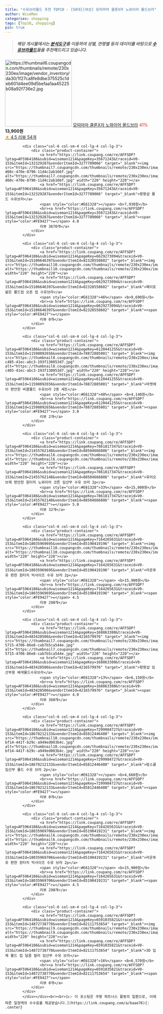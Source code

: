 ```yaml
---
title: "수유브라몰드 추천 TOP10 - [50대][여성] 모띠마마 쿨론X자 노와이어 몰드브라"
author: WiseMan
categories: shopping
tags: [Top10, shopping]
pin: true
---
```


> ##### 해당 게시물에서는 [**분석도구**](https://itemscout.io/)를 이용하여 **성별**, **연령별** 등의 데이터를 바탕으로 [**수유브라몰드**](https://link.coupang.com/a/baae76)들을 추천해드리고 있습니다.
<div class="container"><div class="row">
            <div class="col-6 col-sm-4 col-lg-4 col-lg-3">
                <div class="product-container">
                    <a href="https://link.coupang.com/re/AFFSDP?lptag=AF5964186&subid=wiseman1214&pageKey=2577946&traceid=V0-153&itemId=11912439&vendorItemId=71473767825" target="_blank"><img src="https://thumbnail6.coupangcdn.com/thumbnails/remote/230x230ex/image/vendor_inventory/da30/1f27ca8fe8dbe375525c1deb601d4ee09d5befaa1aa45225b08a92f736e2.jpg" alt="https://thumbnail6.coupangcdn.com/thumbnails/remote/230x230ex/image/vendor_inventory/da30/1f27ca8fe8dbe375525c1deb601d4ee09d5befaa1aa45225b08a92f736e2.jpg" width="220" height="220"></a>
                    <a href="https://link.coupang.com/re/AFFSDP?lptag=AF5964186&subid=wiseman1214&pageKey=2577946&traceid=V0-153&itemId=11912439&vendorItemId=71473767825" target="_blank">모띠마마 쿨론X자 노와이어 몰드브라</a>
                    <span style="color:#E61328">41%</span> <b>13,900원</b>
                    <br><a href="https://link.coupang.com/re/AFFSDP?lptag=AF5964186&subid=wiseman1214&pageKey=2577946&traceid=V0-153&itemId=11912439&vendorItemId=71473767825" target="_blank"><span style="color:#FE9427">★</span> 4.5
                    리뷰 54개</a>
                </div>
            </div>
            
            <div class="col-6 col-sm-4 col-lg-4 col-lg-3">
                <div class="product-container">
                    <a href="https://link.coupang.com/re/AFFSDP?lptag=AF5964186&subid=wiseman1214&pageKey=35671243&traceid=V0-153&itemId=132329287&vendorItemId=3277789066" target="_blank"><img src="https://thumbnail7.coupangcdn.com/thumbnails/remote/230x230ex/image/retail/images/2017/09/07/17/3/157d2b12-d60c-470e-8790-11d4c2ab166f.jpg" alt="https://thumbnail7.coupangcdn.com/thumbnails/remote/230x230ex/image/retail/images/2017/09/07/17/3/157d2b12-d60c-470e-8790-11d4c2ab166f.jpg" width="220" height="220"></a>
                    <a href="https://link.coupang.com/re/AFFSDP?lptag=AF5964186&subid=wiseman1214&pageKey=35671243&traceid=V0-153&itemId=132329287&vendorItemId=3277789066" target="_blank">팡팡샵 몰드 수유브라</a>
                    <span style="color:#E61328"></span> <b>7,930원</b>
                    <br><a href="https://link.coupang.com/re/AFFSDP?lptag=AF5964186&subid=wiseman1214&pageKey=35671243&traceid=V0-153&itemId=132329287&vendorItemId=3277789066" target="_blank"><span style="color:#FE9427">★</span> 4.0
                    리뷰 3670개</a>
                </div>
            </div>
            
            <div class="col-6 col-sm-4 col-lg-4 col-lg-3">
                <div class="product-container">
                    <a href="https://link.coupang.com/re/AFFSDP?lptag=AF5964186&subid=wiseman1214&pageKey=6629273094&traceid=V0-153&itemId=15106646397&vendorItemId=82328558602" target="_blank"><img src="https://thumbnail10.coupangcdn.com/thumbnails/remote/230x230ex/image/rs_quotation_api/i4pauxgj/651281af24d346c0a11502ad7466ea1f.jpg" alt="https://thumbnail10.coupangcdn.com/thumbnails/remote/230x230ex/image/rs_quotation_api/i4pauxgj/651281af24d346c0a11502ad7466ea1f.jpg" width="220" height="220"></a>
                    <a href="https://link.coupang.com/re/AFFSDP?lptag=AF5964186&subid=wiseman1214&pageKey=6629273094&traceid=V0-153&itemId=15106646397&vendorItemId=82328558602" target="_blank">페이토 얇은 몰드컵 오픈 컵 수유브라</a>
                    <span style="color:#E61328">46%</span> <b>9,690원</b>
                    <br><a href="https://link.coupang.com/re/AFFSDP?lptag=AF5964186&subid=wiseman1214&pageKey=6629273094&traceid=V0-153&itemId=15106646397&vendorItemId=82328558602" target="_blank"><span style="color:#FE9427">★</span> 
                    리뷰 0개</a>
                </div>
            </div>
            
            <div class="col-6 col-sm-4 col-lg-4 col-lg-3">
                <div class="product-container">
                    <a href="https://link.coupang.com/re/AFFSDP?lptag=AF5964186&subid=wiseman1214&pageKey=6120441255&traceid=V0-153&itemId=11598092656&vendorItemId=78872885001" target="_blank"><img src="https://thumbnail8.coupangcdn.com/thumbnails/remote/230x230ex/image/retail/images/2021/10/12/15/2/2a911901-c405-41ec-abc3-193f130053d7.jpg" alt="https://thumbnail8.coupangcdn.com/thumbnails/remote/230x230ex/image/retail/images/2021/10/12/15/2/2a911901-c405-41ec-abc3-193f130053d7.jpg" width="220" height="220"></a>
                    <a href="https://link.coupang.com/re/AFFSDP?lptag=AF5964186&subid=wiseman1214&pageKey=6120441255&traceid=V0-153&itemId=11598092656&vendorItemId=78872885001" target="_blank">마켓에이 편안한 버클몰드 수유브라 2종 세트</a>
                    <span style="color:#E61328">40%</span> <b>4,140원</b>
                    <br><a href="https://link.coupang.com/re/AFFSDP?lptag=AF5964186&subid=wiseman1214&pageKey=6120441255&traceid=V0-153&itemId=11598092656&vendorItemId=78872885001" target="_blank"><span style="color:#FE9427">★</span> 3.0
                    리뷰 2개</a>
                </div>
            </div>
            
            <div class="col-6 col-sm-4 col-lg-4 col-lg-3">
                <div class="product-container">
                    <a href="https://link.coupang.com/re/AFFSDP?lptag=AF5964186&subid=wiseman1214&pageKey=7861817347&traceid=V0-153&itemId=21455762148&vendorItemId=88504666886" target="_blank"><img src="https://thumbnail6.coupangcdn.com/thumbnails/remote/230x230ex/image/vendor_inventory/c095/e0a01a2b633c68356be553a0d56ef2cd8bc8985d8d1ab655cb3420c1e7e6.png" alt="https://thumbnail6.coupangcdn.com/thumbnails/remote/230x230ex/image/vendor_inventory/c095/e0a01a2b633c68356be553a0d56ef2cd8bc8985d8d1ab655cb3420c1e7e6.png" width="220" height="220"></a>
                    <a href="https://link.coupang.com/re/AFFSDP?lptag=AF5964186&subid=wiseman1214&pageKey=7861817347&traceid=V0-153&itemId=21455762148&vendorItemId=88504666886" target="_blank">유어오브제 편안한 원터치 노와이어 코튼 임산부 수유 브라 2p</a>
                    <span style="color:#E61328">33%</span> <b>15,800원</b>
                    <br><a href="https://link.coupang.com/re/AFFSDP?lptag=AF5964186&subid=wiseman1214&pageKey=7861817347&traceid=V0-153&itemId=21455762148&vendorItemId=88504666886" target="_blank"><span style="color:#FE9427">★</span> 5.0
                    리뷰 32개</a>
                </div>
            </div>
            
            <div class="col-6 col-sm-4 col-lg-4 col-lg-3">
                <div class="product-container">
                    <a href="https://link.coupang.com/re/AFFSDP?lptag=AF5964186&subid=wiseman1214&pageKey=7164265631&traceid=V0-153&itemId=18035969695&vendorItemId=85190419196" target="_blank"><img src="https://thumbnail10.coupangcdn.com/thumbnails/remote/230x230ex/image/vendor_inventory/321a/fe20a8bdd7187c88ebfb95432a0ad5b016e047586e7a573949a70dd50c28.jpg" alt="https://thumbnail10.coupangcdn.com/thumbnails/remote/230x230ex/image/vendor_inventory/321a/fe20a8bdd7187c88ebfb95432a0ad5b016e047586e7a573949a70dd50c28.jpg" width="220" height="220"></a>
                    <a href="https://link.coupang.com/re/AFFSDP?lptag=AF5964186&subid=wiseman1214&pageKey=7164265631&traceid=V0-153&itemId=18035969695&vendorItemId=85190419196" target="_blank">라온투유 편한 원터치 빅사이즈 수유 브라 2p</a>
                    <span style="color:#E61328"></span> <b>15,900원</b>
                    <br><a href="https://link.coupang.com/re/AFFSDP?lptag=AF5964186&subid=wiseman1214&pageKey=7164265631&traceid=V0-153&itemId=18035969695&vendorItemId=85190419196" target="_blank"><span style="color:#FE9427">★</span> 4.5
                    리뷰 298개</a>
                </div>
            </div>
            
            <div class="col-6 col-sm-4 col-lg-4 col-lg-3">
                <div class="product-container">
                    <a href="https://link.coupang.com/re/AFFSDP?lptag=AF5964186&subid=wiseman1214&pageKey=168863380&traceid=V0-153&itemId=483428506&vendorItemId=4216579976" target="_blank"><img src="https://thumbnail7.coupangcdn.com/thumbnails/remote/230x230ex/image/retail/images/2018/12/17/15/4/82f61edb-5715-4706-86e8-cab7b5ca544e.jpg" alt="https://thumbnail7.coupangcdn.com/thumbnails/remote/230x230ex/image/retail/images/2018/12/17/15/4/82f61edb-5715-4706-86e8-cab7b5ca544e.jpg" width="220" height="220"></a>
                    <a href="https://link.coupang.com/re/AFFSDP?lptag=AF5964186&subid=wiseman1214&pageKey=168863380&traceid=V0-153&itemId=483428506&vendorItemId=4216579976" target="_blank">팡팡샵 임산부용 배색몰드수유브라</a>
                    <span style="color:#E61328">13%</span> <b>6,150원</b>
                    <br><a href="https://link.coupang.com/re/AFFSDP?lptag=AF5964186&subid=wiseman1214&pageKey=168863380&traceid=V0-153&itemId=483428506&vendorItemId=4216579976" target="_blank"><span style="color:#FE9427">★</span> 4.0
                    리뷰 360개</a>
                </div>
            </div>
            
            <div class="col-6 col-sm-4 col-lg-4 col-lg-3">
                <div class="product-container">
                    <a href="https://link.coupang.com/re/AFFSDP?lptag=AF5964186&subid=wiseman1214&pageKey=7299984727&traceid=V0-153&itemId=18678212133&vendorItemId=85812446480" target="_blank"><img src="https://thumbnail10.coupangcdn.com/thumbnails/remote/230x230ex/image/retail/images/2023/04/28/13/4/a79e533e-bf14-441f-b29c-a949ed003b4c.jpg" alt="https://thumbnail10.coupangcdn.com/thumbnails/remote/230x230ex/image/retail/images/2023/04/28/13/4/a79e533e-bf14-441f-b29c-a949ed003b4c.jpg" width="220" height="220"></a>
                    <a href="https://link.coupang.com/re/AFFSDP?lptag=AF5964186&subid=wiseman1214&pageKey=7299984727&traceid=V0-153&itemId=18678212133&vendorItemId=85812446480" target="_blank">맘스꿀 임산부 몰드 수유 브라 2p</a>
                    <span style="color:#E61328"></span> <b>4,660원</b>
                    <br><a href="https://link.coupang.com/re/AFFSDP?lptag=AF5964186&subid=wiseman1214&pageKey=7299984727&traceid=V0-153&itemId=18678212133&vendorItemId=85812446480" target="_blank"><span style="color:#FE9427">★</span> 
                    리뷰 0개</a>
                </div>
            </div>
            
            <div class="col-6 col-sm-4 col-lg-4 col-lg-3">
                <div class="product-container">
                    <a href="https://link.coupang.com/re/AFFSDP?lptag=AF5964186&subid=wiseman1214&pageKey=7164265631&traceid=V0-153&itemId=18035969706&vendorItemId=85190419231" target="_blank"><img src="https://thumbnail6.coupangcdn.com/thumbnails/remote/230x230ex/image/vendor_inventory/0c23/5ef3336b478fe1410504f9ed085cf7d53f2019a1d698d13e25234da6beb8.jpg" alt="https://thumbnail6.coupangcdn.com/thumbnails/remote/230x230ex/image/vendor_inventory/0c23/5ef3336b478fe1410504f9ed085cf7d53f2019a1d698d13e25234da6beb8.jpg" width="220" height="220"></a>
                    <a href="https://link.coupang.com/re/AFFSDP?lptag=AF5964186&subid=wiseman1214&pageKey=7164265631&traceid=V0-153&itemId=18035969706&vendorItemId=85190419231" target="_blank">라온투유 편한 원터치 빅사이즈 수유 브라 2p</a>
                    <span style="color:#E61328"></span> <b>15,900원</b>
                    <br><a href="https://link.coupang.com/re/AFFSDP?lptag=AF5964186&subid=wiseman1214&pageKey=7164265631&traceid=V0-153&itemId=18035969706&vendorItemId=85190419231" target="_blank"><span style="color:#FE9427">★</span> 4.5
                    리뷰 298개</a>
                </div>
            </div>
            
            <div class="col-6 col-sm-4 col-lg-4 col-lg-3">
                <div class="product-container">
                    <a href="https://link.coupang.com/re/AFFSDP?lptag=AF5964186&subid=wiseman1214&pageKey=6591035821&traceid=V0-153&itemId=14872738770&vendorItemId=82111753654" target="_blank"><img src="https://thumbnail9.coupangcdn.com/thumbnails/remote/230x230ex/image/rs_quotation_api/nzs0o5r8/b515b3d7c82a41a4a40454bc7ccf4cf8.jpg" alt="https://thumbnail9.coupangcdn.com/thumbnails/remote/230x230ex/image/rs_quotation_api/nzs0o5r8/b515b3d7c82a41a4a40454bc7ccf4cf8.jpg" width="220" height="220"></a>
                    <a href="https://link.coupang.com/re/AFFSDP?lptag=AF5964186&subid=wiseman1214&pageKey=6591035821&traceid=V0-153&itemId=14872738770&vendorItemId=82111753654" target="_blank">3D 입체 몰드 컵 달콤 컬러 임산부 수유 브라</a>
                    <span style="color:#E61328">16%</span> <b>6,570원</b>
                    <br><a href="https://link.coupang.com/re/AFFSDP?lptag=AF5964186&subid=wiseman1214&pageKey=6591035821&traceid=V0-153&itemId=14872738770&vendorItemId=82111753654" target="_blank"><span style="color:#FE9427">★</span> 
                    리뷰 0개</a>
                </div>
            </div>
            </div></div><br><br>[👉 이 포스팅은 쿠팡 파트너스 활동의 일환으로, 이에 따른 일정액의 수수료를 제공받습니다.](https://link.coupang.com/a/baae76){: .center}